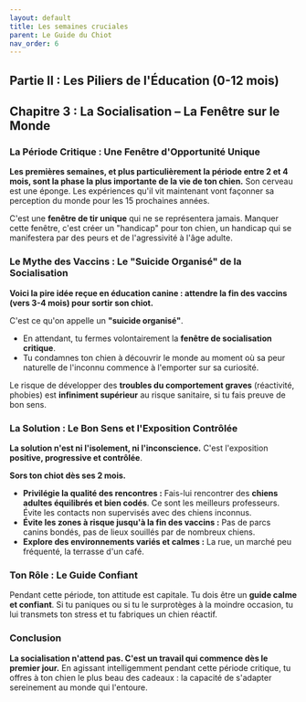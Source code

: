 ```yaml
---
layout: default
title: Les semaines cruciales
parent: Le Guide du Chiot
nav_order: 6
---
```


## **Partie II : Les Piliers de l'Éducation (0-12 mois)**

## **Chapitre 3 : La Socialisation – La Fenêtre sur le Monde**

### **La Période Critique : Une Fenêtre d'Opportunité Unique**

**Les premières semaines, et plus particulièrement la période entre 2 et 4 mois, sont la phase la plus importante de la vie de ton chien.** Son cerveau est une éponge. Les expériences qu'il vit maintenant vont façonner sa perception du monde pour les 15 prochaines années.

C'est une **fenêtre de tir unique** qui ne se représentera jamais. Manquer cette fenêtre, c'est créer un "handicap" pour ton chien, un handicap qui se manifestera par des peurs et de l'agressivité à l'âge adulte.

### **Le Mythe des Vaccins : Le "Suicide Organisé" de la Socialisation**

**Voici la pire idée reçue en éducation canine : attendre la fin des vaccins (vers 3-4 mois) pour sortir son chiot.**

C'est ce qu'on appelle un **"suicide organisé"**.
- En attendant, tu fermes volontairement la **fenêtre de socialisation critique**.
- Tu condamnes ton chien à découvrir le monde au moment où sa peur naturelle de l'inconnu commence à l'emporter sur sa curiosité.

Le risque de développer des **troubles du comportement graves** (réactivité, phobies) est **infiniment supérieur** au risque sanitaire, si tu fais preuve de bon sens.

### **La Solution : Le Bon Sens et l'Exposition Contrôlée**

**La solution n'est ni l'isolement, ni l'inconscience.** C'est l'exposition **positive, progressive et contrôlée**.

**Sors ton chiot dès ses 2 mois.**
- **Privilégie la qualité des rencontres :** Fais-lui rencontrer des **chiens adultes équilibrés et bien codés**. Ce sont les meilleurs professeurs. Évite les contacts non supervisés avec des chiens inconnus.
- **Évite les zones à risque jusqu'à la fin des vaccins :** Pas de parcs canins bondés, pas de lieux souillés par de nombreux chiens.
- **Explore des environnements variés et calmes :** La rue, un marché peu fréquenté, la terrasse d'un café.

### **Ton Rôle : Le Guide Confiant**

Pendant cette période, ton attitude est capitale. Tu dois être un **guide calme et confiant**. Si tu paniques ou si tu le surprotèges à la moindre occasion, tu lui transmets ton stress et tu fabriques un chien réactif.

### **Conclusion**

**La socialisation n'attend pas. C'est un travail qui commence dès le premier jour.** En agissant intelligemment pendant cette période critique, tu offres à ton chien le plus beau des cadeaux : la capacité de s'adapter sereinement au monde qui l'entoure. 
